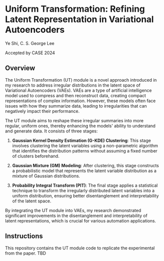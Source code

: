 # Uniform Transformation: Refining Latent Representation in Variational Autoencoders
Ye Shi, C. S. George Lee

Accepted by CASE 2024
## Overview
The Uniform Transformation (UT) module is a novel approach introduced in my research to address irregular distributions in the latent space of Variational Autoencoders (VAEs). VAEs are a type of artificial intelligence model used to compress and then reconstruct data, creating compact representations of complex information. However, these models often face issues with how they summarize data, leading to irregularities that can negatively impact their performance.

The UT module aims to reshape these irregular summaries into more regular, uniform ones, thereby enhancing the models' ability to understand and generate data. It consists of three stages:

1. **Gaussian Kernel Density Estimation (G-KDE) Clustering**: This stage involves clustering the latent variables using a non-parametric algorithm that identifies the distribution patterns without assuming a fixed number of clusters beforehand.

2. **Gaussian Mixture (GM) Modeling**: After clustering, this stage constructs a probabilistic model that represents the latent variable distribution as a mixture of Gaussian distributions.

3. **Probability Integral Transform (PIT)**: The final stage applies a statistical technique to transform the irregularly distributed latent variables into a uniform distribution, ensuring better disentanglement and interpretability of the latent space.

By integrating the UT module into VAEs, my research demonstrated significant improvements in the disentanglement and interpretability of latent representations, which is crucial for various automation applications.

## Instructions
This repository contains the UT module code to replicate the experimental from the paper.
TBD
